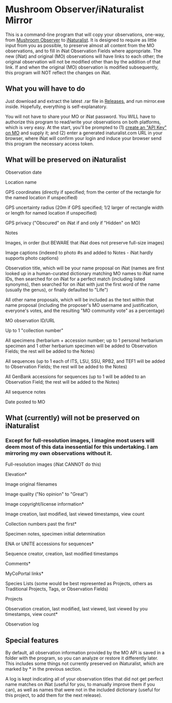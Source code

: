 # Mushroom Observer/iNaturalist Mirror

This is a command-line program that will copy your observations, one-way, from [Mushroom Observer](https://mushroomobserver.org/) to [iNaturalist](https://www.inaturalist.org/). It is designed to require as little input from you as possible, to preserve almost all content from the MO observations, and to fill in iNat Observation Fields where appropriate. The new (iNat) and original (MO) observations will have links to each other; the original observation will not be modified other than by the addition of that link. If and when the original (MO) observation is modified subsequently, this program will NOT reflect the changes on iNat.

## What you will have to do

Just download and extract the latest .rar file in [Releases](https://github.com/JacobPulk/mirror/releases/), and run mirror.exe inside. Hopefully, everything is self-explanatory.

You will not have to share your MO or iNat password. You WILL have to authorize this program to read/write your observations on both platforms, which is very easy. At the start, you'll be prompted to (1) [create an "API Key" on MO](https://mushroomobserver.org/account/api_keys) and supply it; and (2) enter a generated inaturalist.com URL in your browser, where iNat will confirm your login and induce your browser send this program the necessary access token.

## What will be preserved on iNaturalist

Observation date

Location name

GPS coordinates (directly if specified; from the center of the rectangle for the named location if unspecified)

GPS uncertainty radius (20m if GPS specified; 1/2 larger of rectangle width or length for named location if unspecified)

GPS privacy ("Obscured" on iNat if and only if "Hidden" on MO)

Notes

Images, in order (but BEWARE that iNat does not preserve full-size images)

Image captions (indexed to photo #s and added to Notes - iNat hardly supports photo captions)

Observation title, which will be your name proposal on iNat (names are first looked up in a human-curated dictionary matching MO names to iNat name IDs, then searched for on iNat for a perfect match (including listed synonyms), then searched for on iNat with just the first word of the name (usually the genus), or finally defaulted to "Life")

All other name proposals, which will be included as the text within that name proposal (including the proposer's MO username and justification, everyone's votes, and the resulting "MO community vote" as a percentage)

MO observation ID/URL

Up to 1 "collection number"

All specimens (herbarium + accession number; up to 1 personal herbarium specimen and 1 other herbarium specimen will be added to Observation Fields; the rest will be added to the Notes)

All sequences (up to 1 each of ITS, LSU, SSU, RPB2, and TEF1 will be added to Observation Fields; the rest will be added to the Notes)

All GenBank accessions for sequences (up to 1 will be added to an Observation Field; the rest will be added to the Notes)

All sequence notes

Date posted to MO

## What (currently) will not be preserved on iNaturalist

### Except for full-resolution images, I imagine most users will deem most of this data inessential for this undertaking. I am mirroring my own observations without it.

Full-resolution images (iNat CANNOT do this)

Elevation*

Image original filenames

Image quality ("No opinion" to "Great")

Image copyright/license information*

Image creation, last modified, last viewed timestamps, view count

Collection numbers past the first*

Specimen notes, specimen initial determination

ENA or UNITE accessions for sequences*

Sequence creator, creation, last modified timestamps

Comments*

MyCoPortal links*

Species Lists (some would be best represented as Projects, others as Traditional Projects, Tags, or Observation Fields)

Projects

Observation creation, last modified, last viewed, last viewed by you timestamps, view count*

Observation log

## Special features

By default, all observation information provided by the MO API is saved in a folder with the program, so you can analyze or restore it differently later. This includes some things not currently preserved on iNaturalist, which are marked by \* in the previous section.

A log is kept indicating all of your observation titles that did not get perfect name matches on iNat (useful for you, to manually improve them if you can), as well as names that were not in the included dictionary (useful for this project, to add them for the next release).